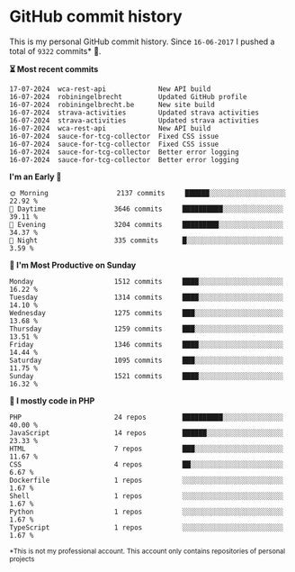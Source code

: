 # GitHub commit history
This is my personal GitHub commit history. Since <!--START_SECTION:first-commit-date-->`16-06-2017`<!--END_SECTION:first-commit-date--> I pushed a total of <!--START_SECTION:total-commit-count-->`9322`<!--END_SECTION:total-commit-count--> commits* 🎉.

<!--START_SECTION:most-recent-commits-->
**⏳ Most recent commits**
                                        
```text
17-07-2024  wca-rest-api             New API build
16-07-2024  robiningelbrecht         Updated GitHub profile
16-07-2024  robiningelbrecht.be      New site build
16-07-2024  strava-activities        Updated strava activities
16-07-2024  strava-activities        Updated strava activities
16-07-2024  wca-rest-api             New API build
16-07-2024  sauce-for-tcg-collector  Fixed CSS issue
16-07-2024  sauce-for-tcg-collector  Fixed CSS issue
16-07-2024  sauce-for-tcg-collector  Better error logging
16-07-2024  sauce-for-tcg-collector  Better error logging
```
<!--END_SECTION:most-recent-commits-->  

<!--START_SECTION:commits-per-day-time-->
**I&#039;m an Early 🐤**

```text
🌞 Morning                 2137 commits     ██████░░░░░░░░░░░░░░░░░░░   22.92 %
🌆 Daytime                 3646 commits     ██████████░░░░░░░░░░░░░░░   39.11 %
🌃 Evening                 3204 commits     █████████░░░░░░░░░░░░░░░░   34.37 %
🌙 Night                   335 commits      █░░░░░░░░░░░░░░░░░░░░░░░░   3.59 %
```
<!--END_SECTION:commits-per-day-time-->  

<!--START_SECTION:commits-per-weekday-->
**📅 I&#039;m Most Productive on Sunday**

```text
Monday                    1512 commits     ████░░░░░░░░░░░░░░░░░░░░░   16.22 %
Tuesday                   1314 commits     ████░░░░░░░░░░░░░░░░░░░░░   14.10 %
Wednesday                 1275 commits     ███░░░░░░░░░░░░░░░░░░░░░░   13.68 %
Thursday                  1259 commits     ███░░░░░░░░░░░░░░░░░░░░░░   13.51 %
Friday                    1346 commits     ████░░░░░░░░░░░░░░░░░░░░░   14.44 %
Saturday                  1095 commits     ███░░░░░░░░░░░░░░░░░░░░░░   11.75 %
Sunday                    1521 commits     ████░░░░░░░░░░░░░░░░░░░░░   16.32 %
```
<!--END_SECTION:commits-per-weekday-->  

<!--START_SECTION:repos-per-language-->
**💬 I mostly code in PHP**

```text
PHP                       24 repos         ██████████░░░░░░░░░░░░░░░   40.00 %
JavaScript                14 repos         ██████░░░░░░░░░░░░░░░░░░░   23.33 %
HTML                      7 repos          ███░░░░░░░░░░░░░░░░░░░░░░   11.67 %
CSS                       4 repos          ██░░░░░░░░░░░░░░░░░░░░░░░   6.67 %
Dockerfile                1 repos          ░░░░░░░░░░░░░░░░░░░░░░░░░   1.67 %
Shell                     1 repos          ░░░░░░░░░░░░░░░░░░░░░░░░░   1.67 %
Python                    1 repos          ░░░░░░░░░░░░░░░░░░░░░░░░░   1.67 %
TypeScript                1 repos          ░░░░░░░░░░░░░░░░░░░░░░░░░   1.67 %
```
<!--END_SECTION:repos-per-language-->  

<sub>*This is not my professional account. This account only contains repositories of personal projects</sub>
